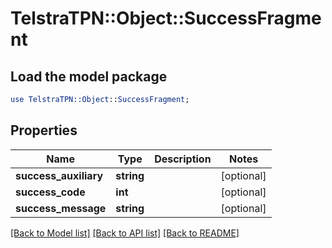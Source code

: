 # TelstraTPN::Object::SuccessFragment

## Load the model package
```perl
use TelstraTPN::Object::SuccessFragment;
```

## Properties
Name | Type | Description | Notes
------------ | ------------- | ------------- | -------------
**success_auxiliary** | **string** |  | [optional] 
**success_code** | **int** |  | [optional] 
**success_message** | **string** |  | [optional] 

[[Back to Model list]](../README.md#documentation-for-models) [[Back to API list]](../README.md#documentation-for-api-endpoints) [[Back to README]](../README.md)



